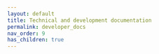 ```yaml
---
layout: default
title: Technical and development documentation
permalink: developer_docs
nav_order: 9
has_children: true
---
```

